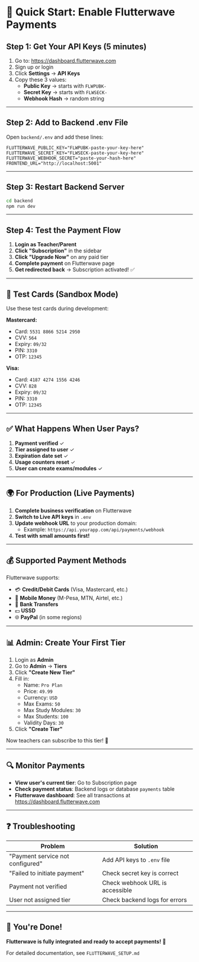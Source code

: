 # 🚀 Quick Start: Enable Flutterwave Payments

## Step 1: Get Your API Keys (5 minutes)

1. Go to: https://dashboard.flutterwave.com
2. Sign up or login
3. Click **Settings** → **API Keys**
4. Copy these 3 values:
   - **Public Key** → starts with `FLWPUBK-`
   - **Secret Key** → starts with `FLWSECK-`
   - **Webhook Hash** → random string

---

## Step 2: Add to Backend .env File

Open `backend/.env` and add these lines:

```env
FLUTTERWAVE_PUBLIC_KEY="FLWPUBK-paste-your-key-here"
FLUTTERWAVE_SECRET_KEY="FLWSECK-paste-your-key-here"
FLUTTERWAVE_WEBHOOK_SECRET="paste-your-hash-here"
FRONTEND_URL="http://localhost:5001"
```

---

## Step 3: Restart Backend Server

```bash
cd backend
npm run dev
```

---

## Step 4: Test the Payment Flow

1. **Login as Teacher/Parent**
2. **Click "Subscription"** in the sidebar
3. **Click "Upgrade Now"** on any paid tier
4. **Complete payment** on Flutterwave page
5. **Get redirected back** → Subscription activated! ✅

---

## 🧪 Test Cards (Sandbox Mode)

Use these test cards during development:

**Mastercard:**
- Card: `5531 8866 5214 2950`
- CVV: `564`
- Expiry: `09/32`
- PIN: `3310`
- OTP: `12345`

**Visa:**
- Card: `4187 4274 1556 4246`
- CVV: `828`
- Expiry: `09/32`
- PIN: `3310`
- OTP: `12345`

---

## ✅ What Happens When User Pays?

1. **Payment verified** ✓
2. **Tier assigned to user** ✓
3. **Expiration date set** ✓
4. **Usage counters reset** ✓
5. **User can create exams/modules** ✓

---

## 🌍 For Production (Live Payments)

1. **Complete business verification** on Flutterwave
2. **Switch to Live API keys** in `.env`
3. **Update webhook URL** to your production domain:
   - Example: `https://api.yourapp.com/api/payments/webhook`
4. **Test with small amounts first!**

---

## 💰 Supported Payment Methods

Flutterwave supports:
- 💳 **Credit/Debit Cards** (Visa, Mastercard, etc.)
- 📱 **Mobile Money** (M-Pesa, MTN, Airtel, etc.)
- 🏦 **Bank Transfers**
- 💵 **USSD**
- 🌐 **PayPal** (in some regions)

---

## 📊 Admin: Create Your First Tier

1. Login as **Admin**
2. Go to **Admin** → **Tiers**
3. Click **"Create New Tier"**
4. Fill in:
   - Name: `Pro Plan`
   - Price: `49.99`
   - Currency: `USD`
   - Max Exams: `50`
   - Max Study Modules: `30`
   - Max Students: `100`
   - Validity Days: `30`
5. Click **"Create Tier"**

Now teachers can subscribe to this tier! 🎉

---

## 🔍 Monitor Payments

- **View user's current tier**: Go to Subscription page
- **Check payment status**: Backend logs or database `payments` table
- **Flutterwave dashboard**: See all transactions at https://dashboard.flutterwave.com

---

## ❓ Troubleshooting

| Problem | Solution |
|---------|----------|
| "Payment service not configured" | Add API keys to `.env` file |
| "Failed to initiate payment" | Check secret key is correct |
| Payment not verified | Check webhook URL is accessible |
| User not assigned tier | Check backend logs for errors |

---

## 🎯 You're Done!

**Flutterwave is fully integrated and ready to accept payments!** 🚀

For detailed documentation, see `FLUTTERWAVE_SETUP.md`

